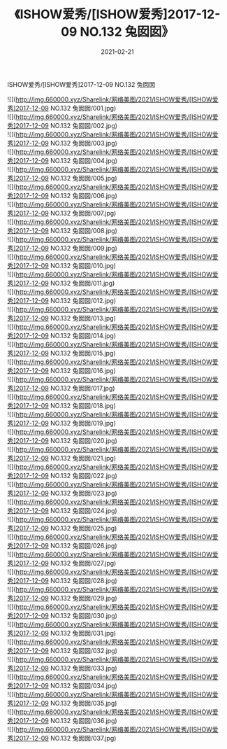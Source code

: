 ﻿---
layout: post
title:  《ISHOW爱秀/[ISHOW爱秀]2017-12-09 NO.132 兔囡囡》
date:   2021-02-21
img: http://img.660000.xyz/Sharelink/网络美图/2021/ISHOW爱秀/[ISHOW爱秀]2017-12-09 NO.132 兔囡囡/000.jpg
categories: [美女, 清纯, 唯美]
---

ISHOW爱秀/[ISHOW爱秀]2017-12-09 NO.132 兔囡囡

 ![](http://img.660000.xyz/Sharelink/网络美图/2021/ISHOW爱秀/[ISHOW爱秀]2017-12-09 NO.132 兔囡囡/001.jpg) <br>![](http://img.660000.xyz/Sharelink/网络美图/2021/ISHOW爱秀/[ISHOW爱秀]2017-12-09 NO.132 兔囡囡/002.jpg) <br>![](http://img.660000.xyz/Sharelink/网络美图/2021/ISHOW爱秀/[ISHOW爱秀]2017-12-09 NO.132 兔囡囡/003.jpg) <br>![](http://img.660000.xyz/Sharelink/网络美图/2021/ISHOW爱秀/[ISHOW爱秀]2017-12-09 NO.132 兔囡囡/004.jpg) <br>![](http://img.660000.xyz/Sharelink/网络美图/2021/ISHOW爱秀/[ISHOW爱秀]2017-12-09 NO.132 兔囡囡/005.jpg) <br>![](http://img.660000.xyz/Sharelink/网络美图/2021/ISHOW爱秀/[ISHOW爱秀]2017-12-09 NO.132 兔囡囡/006.jpg) <br>![](http://img.660000.xyz/Sharelink/网络美图/2021/ISHOW爱秀/[ISHOW爱秀]2017-12-09 NO.132 兔囡囡/007.jpg) <br>![](http://img.660000.xyz/Sharelink/网络美图/2021/ISHOW爱秀/[ISHOW爱秀]2017-12-09 NO.132 兔囡囡/008.jpg) <br>![](http://img.660000.xyz/Sharelink/网络美图/2021/ISHOW爱秀/[ISHOW爱秀]2017-12-09 NO.132 兔囡囡/009.jpg) <br>![](http://img.660000.xyz/Sharelink/网络美图/2021/ISHOW爱秀/[ISHOW爱秀]2017-12-09 NO.132 兔囡囡/010.jpg) <br>![](http://img.660000.xyz/Sharelink/网络美图/2021/ISHOW爱秀/[ISHOW爱秀]2017-12-09 NO.132 兔囡囡/011.jpg) <br>![](http://img.660000.xyz/Sharelink/网络美图/2021/ISHOW爱秀/[ISHOW爱秀]2017-12-09 NO.132 兔囡囡/012.jpg) <br>![](http://img.660000.xyz/Sharelink/网络美图/2021/ISHOW爱秀/[ISHOW爱秀]2017-12-09 NO.132 兔囡囡/013.jpg) <br>![](http://img.660000.xyz/Sharelink/网络美图/2021/ISHOW爱秀/[ISHOW爱秀]2017-12-09 NO.132 兔囡囡/014.jpg) <br>![](http://img.660000.xyz/Sharelink/网络美图/2021/ISHOW爱秀/[ISHOW爱秀]2017-12-09 NO.132 兔囡囡/015.jpg) <br>![](http://img.660000.xyz/Sharelink/网络美图/2021/ISHOW爱秀/[ISHOW爱秀]2017-12-09 NO.132 兔囡囡/016.jpg) <br>![](http://img.660000.xyz/Sharelink/网络美图/2021/ISHOW爱秀/[ISHOW爱秀]2017-12-09 NO.132 兔囡囡/017.jpg) <br>![](http://img.660000.xyz/Sharelink/网络美图/2021/ISHOW爱秀/[ISHOW爱秀]2017-12-09 NO.132 兔囡囡/018.jpg) <br>![](http://img.660000.xyz/Sharelink/网络美图/2021/ISHOW爱秀/[ISHOW爱秀]2017-12-09 NO.132 兔囡囡/019.jpg) <br>![](http://img.660000.xyz/Sharelink/网络美图/2021/ISHOW爱秀/[ISHOW爱秀]2017-12-09 NO.132 兔囡囡/020.jpg) <br>![](http://img.660000.xyz/Sharelink/网络美图/2021/ISHOW爱秀/[ISHOW爱秀]2017-12-09 NO.132 兔囡囡/021.jpg) <br>![](http://img.660000.xyz/Sharelink/网络美图/2021/ISHOW爱秀/[ISHOW爱秀]2017-12-09 NO.132 兔囡囡/022.jpg) <br>![](http://img.660000.xyz/Sharelink/网络美图/2021/ISHOW爱秀/[ISHOW爱秀]2017-12-09 NO.132 兔囡囡/023.jpg) <br>![](http://img.660000.xyz/Sharelink/网络美图/2021/ISHOW爱秀/[ISHOW爱秀]2017-12-09 NO.132 兔囡囡/024.jpg) <br>![](http://img.660000.xyz/Sharelink/网络美图/2021/ISHOW爱秀/[ISHOW爱秀]2017-12-09 NO.132 兔囡囡/025.jpg) <br>![](http://img.660000.xyz/Sharelink/网络美图/2021/ISHOW爱秀/[ISHOW爱秀]2017-12-09 NO.132 兔囡囡/026.jpg) <br>![](http://img.660000.xyz/Sharelink/网络美图/2021/ISHOW爱秀/[ISHOW爱秀]2017-12-09 NO.132 兔囡囡/027.jpg) <br>![](http://img.660000.xyz/Sharelink/网络美图/2021/ISHOW爱秀/[ISHOW爱秀]2017-12-09 NO.132 兔囡囡/028.jpg) <br>![](http://img.660000.xyz/Sharelink/网络美图/2021/ISHOW爱秀/[ISHOW爱秀]2017-12-09 NO.132 兔囡囡/029.jpg) <br>![](http://img.660000.xyz/Sharelink/网络美图/2021/ISHOW爱秀/[ISHOW爱秀]2017-12-09 NO.132 兔囡囡/030.jpg) <br>![](http://img.660000.xyz/Sharelink/网络美图/2021/ISHOW爱秀/[ISHOW爱秀]2017-12-09 NO.132 兔囡囡/031.jpg) <br>![](http://img.660000.xyz/Sharelink/网络美图/2021/ISHOW爱秀/[ISHOW爱秀]2017-12-09 NO.132 兔囡囡/032.jpg) <br>![](http://img.660000.xyz/Sharelink/网络美图/2021/ISHOW爱秀/[ISHOW爱秀]2017-12-09 NO.132 兔囡囡/033.jpg) <br>![](http://img.660000.xyz/Sharelink/网络美图/2021/ISHOW爱秀/[ISHOW爱秀]2017-12-09 NO.132 兔囡囡/034.jpg) <br>![](http://img.660000.xyz/Sharelink/网络美图/2021/ISHOW爱秀/[ISHOW爱秀]2017-12-09 NO.132 兔囡囡/035.jpg) <br>![](http://img.660000.xyz/Sharelink/网络美图/2021/ISHOW爱秀/[ISHOW爱秀]2017-12-09 NO.132 兔囡囡/036.jpg) <br>![](http://img.660000.xyz/Sharelink/网络美图/2021/ISHOW爱秀/[ISHOW爱秀]2017-12-09 NO.132 兔囡囡/037.jpg) <br>